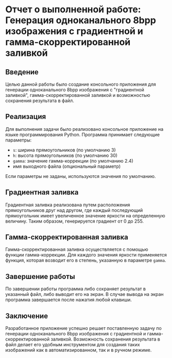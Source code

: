 # Отчет о выполненной работе: Генерация одноканального 8bpp изображения с градиентной и гамма-скорректированной заливкой

## Введение
Целью данной работы было создание консольного приложения для генерации одноканального 8bpp изображения с "градиентной заливкой", гамма-скорректированной заливкой и возможностью сохранения результата в файл.

## Реализация
Для выполнения задачи было реализовано консольное приложение на языке программирования Python. Программа принимает следующие параметры:
- `s`: ширина прямоугольников (по умолчанию 3)
- `h`: высота прямоугольников (по умолчанию 30)
- `gamma`: значение гамма-коррекции (по умолчанию 2.4)
- имя выходного файла (опциональный параметр)

Если параметры не заданы, используются значения по умолчанию.

## Градиентная заливка
Градиентная заливка реализована путем расположения прямоугольников друг над другом, где каждый последующий прямоугольник имеет увеличенное значение яркости на определенную величину. Таким образом, генерируется градиент от 0 до 255.

## Гамма-скорректированная заливка
Гамма-скорректированная заливка осуществляется с помощью функции гамма-коррекции. Для каждого значения яркости применяется функция, которая возводит его в степень, указанную в параметре `gamma`.

## Завершение работы
По завершении работы программа либо сохраняет результат в указанный файл, либо выводит его на экран. В случае вывода на экран программа завершается после нажатия любой клавиши.

## Заключение
Разработанное приложение успешно решает поставленную задачу по генерации одноканального 8bpp изображения с градиентной и гамма-скорректированной заливкой. Возможность сохранения результата в файл делает его удобным инструментом для создания таких изображений как в автоматизированном, так и в ручном режиме.
